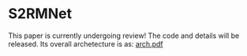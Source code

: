 # S2RMNet
This paper is currently undergoing review! The code and details will be released.
Its overall archetecture is as:
[arch.pdf](https://github.com/Starboy-at-earth/S2RMNet/files/15342522/arch.pdf)
